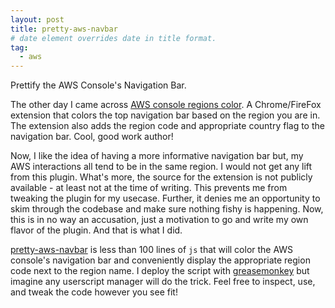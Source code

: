 ```yaml
---
layout: post
title: pretty-aws-navbar
# date element overrides date in title format.
tag:
  - aws
---
```

Prettify the AWS Console's Navigation Bar.
<!--more-->  

The other day I came across [AWS console regions color][1]. A Chrome/FireFox extension
that colors the top navigation bar based on the region you are in. The extension also adds 
the region code and appropriate country flag to the navigation bar. Cool, good work
author!  

Now, I like the idea of having a more informative navigation bar but,
my AWS interactions all tend to be in the same region. I would not get any lift from
this plugin. What's more, the source for the extension is not publicly available - 
at least not at the time of writing. This prevents me from tweaking the plugin for my usecase.
Further, it denies me an opportunity to skim through the codebase and make sure 
nothing fishy is happening. Now, this is in no way an accusation, just a motivation to go
and write my own flavor of the plugin. And that is what I did.  

[pretty-aws-navbar][2] is less than 100 lines of `js` that will color the AWS console's navigation
bar and conveniently display the appropriate region code next to the region name. I deploy the
script with [greasemonkey][3] but imagine any userscript manager will do the trick. Feel free
to inspect, use, and tweak the code however you see fit!


[1]: https://www.charon.org/extension.html
[2]: https://github.com/nicholasphair/pretty-aws-navbar
[3]: https://www.greasespot.net/
